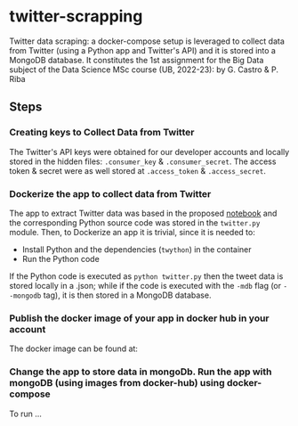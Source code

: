 # twitter-scrapping
Twitter data scraping: a docker-compose setup is leveraged to collect 
data from Twitter (using a Python app and Twitter's API) and it is 
stored into a MongoDB database. It constitutes the 1st assignment
for the Big Data subject of the Data Science MSc course 
(UB, 2022-23): by G. Castro & P. Riba

## Steps

### Creating keys to Collect Data from Twitter

The Twitter's API keys were obtained for our developer accounts
and locally stored in the hidden files: ``.consumer_key`` & 
``.consumer_secret``. The access token & secret were as well 
stored at ``.access_token`` & ``.access_secret``.

### Dockerize the app to collect data from Twitter

The app to extract Twitter data was based in the proposed 
[notebook](https://github.com/rohit-nlp/BigDataCourseUB/blob/master/assisgnment_1/Twitter.ipynb) 
and the corresponding Python source code was stored in the ``twitter.py`` module.
Then, to Dockerize an app it is trivial, since it is needed to:
- Install Python and the dependencies (``twython``) in the container
- Run the Python code

If the Python code is executed as ``python twitter.py`` then the tweet 
data is stored locally in a .json; while if the code is executed with 
the ``-mdb`` flag (or ``--mongodb`` tag), it is then stored in a 
MongoDB database.

### Publish the docker image of your app in docker hub in your account

The docker image can be found at: 

### Change the app to store data in mongoDb. Run the app with mongoDB (using images from docker-hub) using docker-compose

To run ...
